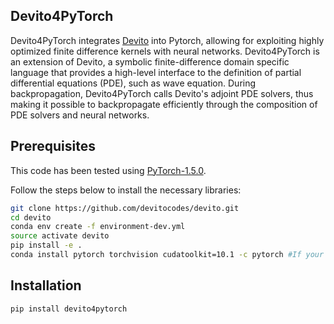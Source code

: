 ## Devito4PyTorch

Devito4PyTorch integrates [Devito](https://www.devitoproject.org/) into Pytorch, allowing for exploiting highly optimized finite difference kernels with neural networks. Devito4PyTorch is an extension of Devito, a symbolic finite-difference domain specific language that provides a high-level interface to the definition of partial differential equations (PDE), such as wave equation. During backpropagation, Devito4PyTorch calls Devito's adjoint PDE solvers, thus making it possible to backpropagate efficiently through the composition of PDE solvers and neural networks.

## Prerequisites

This code has been tested using [PyTorch-1.5.0](https://github.com/pytorch/pytorch/releases/tag/v1.5.0).

Follow the steps below to install the necessary libraries:

```bash
git clone https://github.com/devitocodes/devito.git
cd devito
conda env create -f environment-dev.yml
source activate devito
pip install -e .
conda install pytorch torchvision cudatoolkit=10.1 -c pytorch #If your system has GPU
```

## Installation

```bash
pip install devito4pytorch
```

